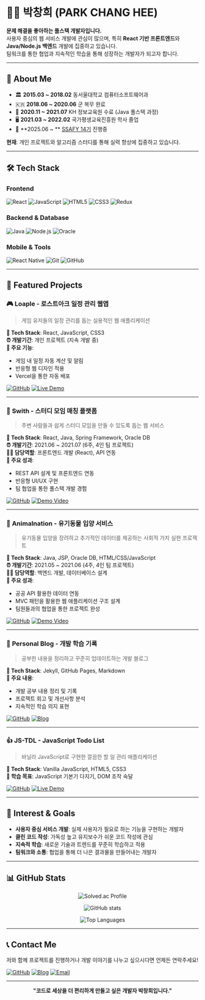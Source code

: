 # 👨‍💻 박창희 (PARK CHANG HEE)

**문제 해결을 좋아하는 풀스택 개발자입니다.**  
사용자 중심의 웹 서비스 개발에 관심이 많으며, 특히 **React 기반 프론트엔드**와 **Java/Node.js 백엔드** 개발에 집중하고 있습니다.  
팀워크를 통한 협업과 지속적인 학습을 통해 성장하는 개발자가 되고자 합니다.

---

## 🎯 **About Me**

- 🏛 **2015.03 ~ 2018.02** 동서울대학교 컴퓨터소프트웨어과
- 🇰🇷 **2018.06 ~ 2020.06** 군 복무 완료
- 💯 **2020.11 ~ 2021.07** KH 정보교육원 수료 (Java 풀스택 과정)
- 🖥 **2021.03 ~ 2022.02** 국가평생교육진흥원 학사 졸업
- 🚀 **2025.06 ~ ** [SSAFY 14기](https://www.ssafy.com) 진행중

**현재**: 개인 프로젝트와 알고리즘 스터디를 통해 실력 향상에 집중하고 있습니다.

---

## 🛠 **Tech Stack**

### **Frontend**

![React](https://img.shields.io/badge/-React-61DAFB?style=for-the-badge&logo=react&logoColor=000000)
![JavaScript](https://img.shields.io/badge/-JavaScript-F7DF1E?style=for-the-badge&logo=javascript&logoColor=000000)
![HTML5](https://img.shields.io/badge/-HTML5-E34F26?style=for-the-badge&logo=html5&logoColor=ffffff)
![CSS3](https://img.shields.io/badge/-CSS3-1572B6?style=for-the-badge&logo=css3&logoColor=ffffff)
![Redux](https://img.shields.io/badge/-Redux-764ABC?style=for-the-badge&logo=Redux&logoColor=ffffff)

### **Backend & Database**

![Java](https://img.shields.io/badge/-Java-007396?style=for-the-badge&logo=java&logoColor=ffffff)
![Node.js](https://img.shields.io/badge/-Node.js-339933?style=for-the-badge&logo=node.js&logoColor=ffffff)
![Oracle](https://img.shields.io/badge/-Oracle-F80000?style=for-the-badge&logo=oracle&logoColor=ffffff)

### **Mobile & Tools**

![React Native](https://img.shields.io/badge/-React%20Native-61DAFB?style=for-the-badge&logo=react&logoColor=000000)
![Git](https://img.shields.io/badge/-Git-F05032?style=for-the-badge&logo=git&logoColor=ffffff)
![GitHub](https://img.shields.io/badge/-GitHub-181717?style=for-the-badge&logo=github&logoColor=ffffff)

---

## 📂 **Featured Projects**

### 🎮 **Loaple** - 로스트아크 일정 관리 웹앱

> 게임 유저들의 일정 관리를 돕는 실용적인 웹 애플리케이션

**🔧 Tech Stack**: React, JavaScript, CSS3  
**⏰ 개발기간**: 개인 프로젝트 (지속 개발 중)  
**🎯 주요 기능**:

- 게임 내 일정 자동 계산 및 알림
- 반응형 웹 디자인 적용
- Vercel을 통한 자동 배포

[![GitHub](https://img.shields.io/badge/-Repository-181717?style=flat-square&logo=GitHub&logoColor=ffffff)](https://github.com/AppleTrick/loaple)
[![Live Demo](https://img.shields.io/badge/-Live%20Demo-4285F4?style=flat-square&logo=GoogleChrome&logoColor=ffffff)](https://loaple.vercel.app/)

---

### 📖 **Swith** - 스터디 모임 매칭 플랫폼

> 주변 사람들과 쉽게 스터디 모임을 만들 수 있도록 돕는 웹 서비스

**🔧 Tech Stack**: React, Java, Spring Framework, Oracle DB  
**⏰ 개발기간**: 2021.06 ~ 2021.07 (6주, 4인 팀 프로젝트)  
**👨‍💻 담당역할**: 프론트엔드 개발 (React), API 연동  
**🎯 주요 성과**:

- REST API 설계 및 프론트엔드 연동
- 반응형 UI/UX 구현
- 팀 협업을 통한 풀스택 개발 경험

[![GitHub](https://img.shields.io/badge/-Repository-181717?style=flat-square&logo=GitHub&logoColor=ffffff)](https://github.com/AppleTrick/Final-Front-end)
[![Demo Video](https://img.shields.io/badge/-Demo%20Video-FF0000?style=flat-square&logo=YouTube&logoColor=ffffff)](https://www.youtube.com/watch?v=AUmo7E-86VA)

---

### 🐶 **Animalnation** - 유기동물 입양 서비스

> 유기동물 입양을 장려하고 추가적인 데이터를 제공하는 사회적 가치 실현 프로젝트

**🔧 Tech Stack**: Java, JSP, Oracle DB, HTML/CSS/JavaScript  
**⏰ 개발기간**: 2021.05 ~ 2021.06 (4주, 4인 팀 프로젝트)  
**👨‍💻 담당역할**: 백엔드 개발, 데이터베이스 설계  
**🎯 주요 성과**:

- 공공 API 활용한 데이터 연동
- MVC 패턴을 활용한 웹 애플리케이션 구조 설계
- 팀원들과의 협업을 통한 프로젝트 완성

[![GitHub](https://img.shields.io/badge/-Repository-181717?style=flat-square&logo=GitHub&logoColor=ffffff)](https://github.com/AppleTrick/KH_SemiProject)
[![Demo Video](https://img.shields.io/badge/-Demo%20Video-FF0000?style=flat-square&logo=YouTube&logoColor=ffffff)](https://www.youtube.com/watch?v=BJOBXCIP0ik)

---

### 📝 **Personal Blog** - 개발 학습 기록

> 공부한 내용을 정리하고 꾸준히 업데이트하는 개발 블로그

**🔧 Tech Stack**: Jekyll, GitHub Pages, Markdown  
**🎯 주요 내용**:

- 개발 공부 내용 정리 및 기록
- 프로젝트 회고 및 개선사항 분석
- 지속적인 학습 의지 표현

[![GitHub](https://img.shields.io/badge/-Repository-181717?style=flat-square&logo=GitHub&logoColor=ffffff)](https://github.com/AppleTrick/Appletrick.github.io)
[![Blog](https://img.shields.io/badge/-Visit%20Blog-4285F4?style=flat-square&logo=GoogleChrome&logoColor=ffffff)](https://appletrick.github.io/)

---

### 👍 **JS-TDL** - JavaScript Todo List

> 바닐라 JavaScript로 구현한 깔끔한 할 일 관리 애플리케이션

**🔧 Tech Stack**: Vanilla JavaScript, HTML5, CSS3  
**🎯 학습 목표**: JavaScript 기본기 다지기, DOM 조작 숙달

[![GitHub](https://img.shields.io/badge/-Repository-181717?style=flat-square&logo=GitHub&logoColor=ffffff)](https://github.com/AppleTrick/JS_ToDoList)
[![Live Demo](https://img.shields.io/badge/-Live%20Demo-4285F4?style=flat-square&logo=GoogleChrome&logoColor=ffffff)](https://appletrick.github.io/JS_ToDoList/)

---

## 🎯 **Interest & Goals**

- **사용자 중심 서비스 개발**: 실제 사용자가 필요로 하는 기능을 구현하는 개발자
- **클린 코드 작성**: 가독성 높고 유지보수가 쉬운 코드 작성에 관심
- **지속적 학습**: 새로운 기술과 트렌드를 꾸준히 학습하고 적용
- **팀워크와 소통**: 협업을 통해 더 나은 결과물을 만들어내는 개발자

---

## 📊 **GitHub Stats**

<div align="center">

![Solved.ac Profile](http://mazassumnida.wtf/api/v2/generate_badge?boj=akkadia)

![GitHub stats](https://github-readme-stats.vercel.app/api?username=AppleTrick&show_icons=true&theme=default&hide_border=true)

![Top Languages](https://github-readme-stats.vercel.app/api/top-langs/?username=AppleTrick&layout=compact&theme=default&hide_border=true)

</div>

---

## 📞 **Contact Me**

저와 함께 프로젝트를 진행하거나 개발 이야기를 나누고 싶으시다면 언제든 연락주세요!

[![GitHub](https://img.shields.io/badge/-GitHub-181717?style=flat-square&logo=GitHub&logoColor=ffffff)](https://github.com/AppleTrick)
[![Blog](https://img.shields.io/badge/-Blog-FF5722?style=flat-square&logo=Blogger&logoColor=ffffff)](https://appletrick.github.io/)
[![Email](https://img.shields.io/badge/-Email-D14836?style=flat-square&logo=Gmail&logoColor=ffffff)](mailto:changhee.dev@gmail.com)

---

<div align="center">

**"코드로 세상을 더 편리하게 만들고 싶은 개발자 박창희입니다."**

</div>
